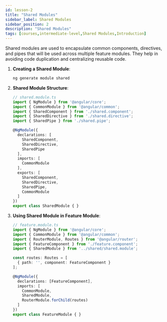 ```yaml
---
id: lesson-2
title: "Shared Modules"
sidebar_label: Shared Modules
sidebar_position: 2
description: "Shared Modules"
tags: [courses,intermediate-level,Shared Modules,Introduction]
---
```

 

Shared modules are used to encapsulate common components, directives, and pipes that will be used across multiple feature modules. They help in avoiding code duplication and centralizing reusable code.

1. **Creating a Shared Module**:
   ```bash
   ng generate module shared
   ```

2. **Shared Module Structure**:
   ```typescript
   // shared.module.ts
   import { NgModule } from '@angular/core';
   import { CommonModule } from '@angular/common';
   import { SharedComponent } from './shared.component';
   import { SharedDirective } from './shared.directive';
   import { SharedPipe } from './shared.pipe';

   @NgModule({
     declarations: [
       SharedComponent,
       SharedDirective,
       SharedPipe
     ],
     imports: [
       CommonModule
     ],
     exports: [
       SharedComponent,
       SharedDirective,
       SharedPipe,
       CommonModule
     ]
   })
   export class SharedModule { }
   ```

3. **Using Shared Module in Feature Module**:
   ```typescript
   // feature.module.ts
   import { NgModule } from '@angular/core';
   import { CommonModule } from '@angular/common';
   import { RouterModule, Routes } from '@angular/router';
   import { FeatureComponent } from './feature.component';
   import { SharedModule } from '../shared/shared.module';

   const routes: Routes = [
     { path: '', component: FeatureComponent }
   ];

   @NgModule({
     declarations: [FeatureComponent],
     imports: [
       CommonModule,
       SharedModule,
       RouterModule.forChild(routes)
     ]
   })
   export class FeatureModule { }
   ```